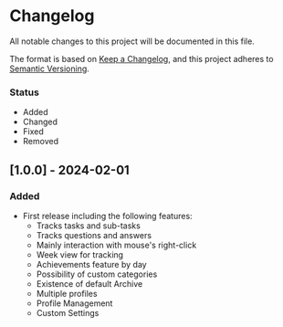 # Changelog

All notable changes to this project will be documented in this file.

The format is based on [Keep a Changelog](https://keepachangelog.com/en/1.0.0/),
and this project adheres to [Semantic Versioning](https://semver.org/spec/v2.0.0.html).

### Status
- Added
- Changed
- Fixed
- Removed

## [1.0.0] - 2024-02-01

### Added
- First release including the following features:
  - Tracks tasks and sub-tasks
  - Tracks questions and answers
  - Mainly interaction with mouse's right-click
  - Week view for tracking
  - Achievements feature by day
  - Possibility of custom categories
  - Existence of default Archive
  - Multiple profiles
  - Profile Management
  - Custom Settings